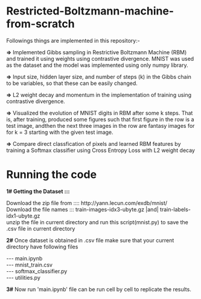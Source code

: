 # Restricted-Boltzmann-machine-from-scratch
Followings things are implemented in this repository:-

<p><b>=></b> Implemented Gibbs sampling in Restrictive Boltzmann Machine (RBM) and trained it using
weights using contrastive divergence. MNIST was used as the dataset and the model was implemented using only numpy library.</p>
<p><b>=></b> Input size, hidden layer size, and number of steps (k) in the Gibbs chain to be variables, so that these can be easily changed.</p>
<p><b>=></b> L2 weight decay and momentum in the implementation of training using contrastive divergence.</p>
<p><b>=></b> Visualized the evolution of MNIST digits in RBM after some k steps. That is, after training, produced some figures such that first figure in the row is a test image, andthen the next three images in the row are fantasy images for for k = 3 starting with the given test image.</p>
<p><b>=></b> Compare direct classfication of pixels and learned RBM features by training a Softmax classifier using Cross Entropy Loss with L2 weight decay</b>

# Running the code

<b>1# Getting the Dataset :::</b>


<p>Download the zip file from  ::::    http://yann.lecun.com/exdb/mnist/ <br>
Download the file names  :::  train-images-idx3-ubyte.gz     |and|       train-labels-idx1-ubyte.gz <br>
unzip the file in current directory and run this script(mnist.py) to save the .csv file in current directory</p>




<p><b>2#</b> Once dataset is obtained in .csv file make sure that your current directory have following files 

   --- main.ipynb<br>
   --- mnist_train.csv<br>
   --- softmax_classifier.py<br>
   --- utilities.py
 </p>   
   
<p><b>3#</b> Now run 'main.ipynb' file can be run cell by cell to replicate the results.</p>
   
   
  

